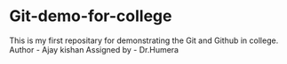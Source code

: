 # Git-demo-for-college
This is my first repositary for demonstrating the Git and Github in college.
Author - Ajay kishan
Assigned by - Dr.Humera 
